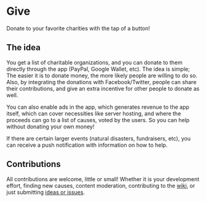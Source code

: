 Give
====

Donate to your favorite charities with the tap of a button!

The idea
--------
You get a list of charitable organizations, and you can donate to them directly
through the app (PayPal, Google Wallet, etc). The idea is simple; The easier it
is to donate money, the more likely people are willing to do so. Also, by
integrating the donations with Facebook/Twitter, people can share their
contributions, and give an extra incentive for other people to donate as well.

You can also enable ads in the app, which generates revenue to the app itself,
which can cover necessities like server hosting, and where the proceeds can go
to a list of causes, voted by the users. So you can help without donating your
own money!

If there are certain larger events (natural disasters, fundraisers, etc), you
can receive a push notification with information on how to help.

Contributions
-------------
All contributions are welcome, little or small! Whether it is your development
effort, finding new causes, content moderation, contributing to the
[wiki](https://github.com/bitloaf/give/wiki), or just submitting
[ideas or issues](https://github.com/bitloaf/give/issues).
